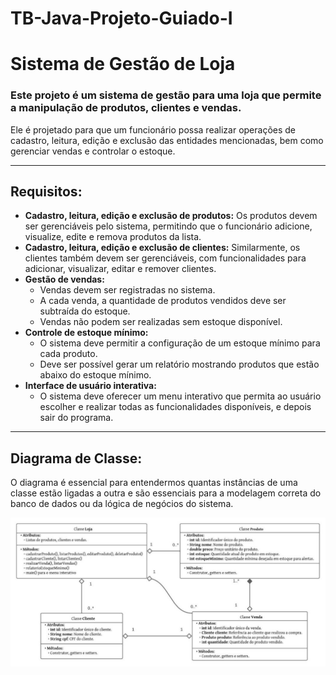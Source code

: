 # TB-Java-Projeto-Guiado-I

# Sistema de Gestão de Loja
### Este projeto é um sistema de gestão para uma loja que permite a manipulação de produtos, clientes e vendas.
Ele é projetado para que um funcionário possa realizar operações de cadastro, leitura, edição e exclusão das entidades mencionadas, bem como gerenciar vendas e controlar o estoque.

---

## Requisitos:
- **Cadastro, leitura, edição e exclusão de produtos:** Os produtos devem ser gerenciáveis pelo sistema, permitindo que o funcionário adicione, visualize, edite e remova produtos da lista.
- **Cadastro, leitura, edição e exclusão de clientes:** Similarmente, os clientes também devem ser gerenciáveis, com funcionalidades para adicionar, visualizar, editar e remover clientes.
- **Gestão de vendas:**
  - Vendas devem ser registradas no sistema.
  - A cada venda, a quantidade de produtos vendidos deve ser subtraída do estoque.
  - Vendas não podem ser realizadas sem estoque disponível.
- **Controle de estoque mínimo:**
  - O sistema deve permitir a configuração de um estoque mínimo para cada produto.
  - Deve ser possível gerar um relatório mostrando produtos que estão abaixo do estoque mínimo.
- **Interface de usuário interativa:**
  - O sistema deve oferecer um menu interativo que permita ao usuário escolher e realizar todas as funcionalidades disponíveis, e depois sair do programa.

---

## Diagrama de Classe:
O diagrama é essencial para entendermos quantas instâncias de uma classe estão ligadas a outra e são essenciais para a modelagem correta do banco de dados ou da lógica de negócios do sistema.

<img src="/DiagramaClassesLoja.jpg">
